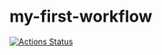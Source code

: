 # my-first-workflow

[![Actions Status](https://github.com/YriiDanilov/my-first-workflow.git/actions/workflows/my-first-workflow/badge.svg)](https://github.com/YriiDanilov/my-first-workflow/actions)
